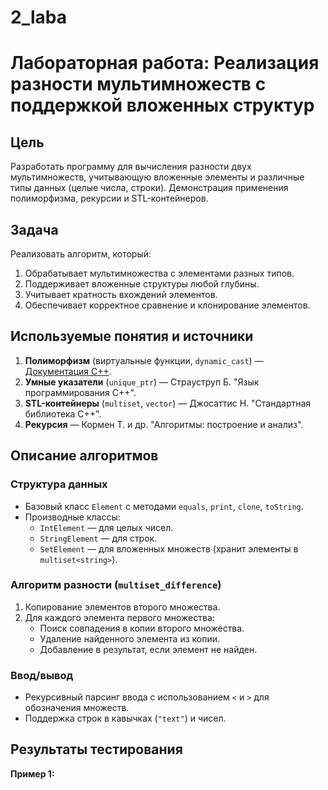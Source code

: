 # 2_laba

# Лабораторная работа: Реализация разности мультимножеств с поддержкой вложенных структур

## Цель
Разработать программу для вычисления разности двух мультимножеств, учитывающую вложенные элементы и различные типы данных (целые числа, строки). Демонстрация применения полиморфизма, рекурсии и STL-контейнеров.

## Задача
Реализовать алгоритм, который:
1. Обрабатывает мультимножества с элементами разных типов.
2. Поддерживает вложенные структуры любой глубины.
3. Учитывает кратность вхождений элементов.
4. Обеспечивает корректное сравнение и клонирование элементов.

## Используемые понятия и источники
1. **Полиморфизм** (виртуальные функции, `dynamic_cast`) — [Документация C++](https://en.cppreference.com/).
2. **Умные указатели** (`unique_ptr`) — Страуструп Б. "Язык программирования C++".
3. **STL-контейнеры** (`multiset`, `vector`) — Джосаттис Н. "Стандартная библиотека C++".
4. **Рекурсия** — Кормен Т. и др. "Алгоритмы: построение и анализ".

## Описание алгоритмов
### Структура данных
- Базовый класс `Element` с методами `equals`, `print`, `clone`, `toString`.
- Производные классы:
  - `IntElement` — для целых чисел.
  - `StringElement` — для строк.
  - `SetElement` — для вложенных множеств (хранит элементы в `multiset<string>`).

### Алгоритм разности (`multiset_difference`)
1. Копирование элементов второго множества.
2. Для каждого элемента первого множества:
   - Поиск совпадения в копии второго множества.
   - Удаление найденного элемента из копии.
   - Добавление в результат, если элемент не найден.

### Ввод/вывод
- Рекурсивный парсинг ввода с использованием `<` и `>` для обозначения множеств.
- Поддержка строк в кавычках (`"text"`) и чисел.

## Результаты тестирования
**Пример 1:**
